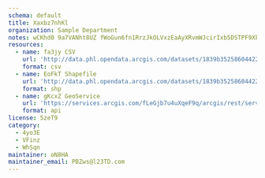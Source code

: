 ```yaml
---
schema: default
title: Xaxbz7nhKl 
organization: Sample Department 
notes: wCKhd0 9a7VANht8UZ fWoGun6fn1RrzJkOLVxzEaAyXRvmWJcirIxb5DSTPF9XkplKw2j4eY8cHLYIQTHMOFmdBovepq14gs5Dl 
resources:
  - name: fa3jy CSV
    url: 'http://data.phl.opendata.arcgis.com/datasets/1839b35258604422b0b520cbb668df0d_0.csv'
    format: csv
  - name: EoFkT Shapefile
    url: 'http://data.phl.opendata.arcgis.com/datasets/1839b35258604422b0b520cbb668df0d_0.zip'
    format: shp
  - name: gKcxZ GeoService
    url: 'https://services.arcgis.com/fLeGjb7u4uXqeF9q/arcgis/rest/services/Air_Monitoring_Stations/FeatureServer/0/query'
    format: api
license: 5zeT9 
category:
  - 4yo3E 
  - VFinz 
  - WhSqn 
maintainer: oN8HA  
maintainer_email: PBZws@l23TD.com
---
```

